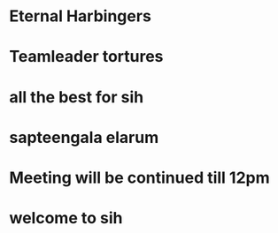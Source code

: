 # Eternal Harbingers

# Teamleader tortures

# all the best for sih

# sapteengala elarum

# Meeting will be continued till 12pm

# welcome to sih